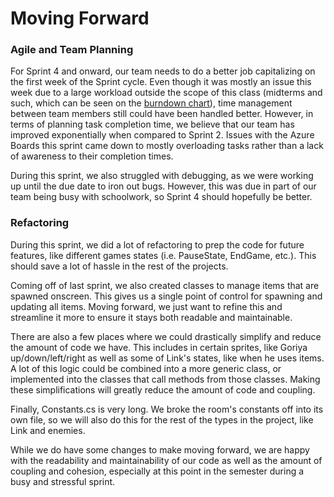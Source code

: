 # Moving Forward
### Agile and Team Planning

For Sprint 4 and onward, our team needs to do a better job capitalizing on the first week of the Sprint cycle. Even though it was mostly an issue this week due to a large workload outside the scope of this class (midterms and such, which can be seen on the [burndown chart](BurndownChart.PNG)), time management between team members still could have been handled better. However, in terms of planning task completion time, we believe that our team has improved exponentially when compared to Sprint 2. Issues with the Azure Boards this sprint came down to mostly overloading tasks rather than a lack of awareness to their completion times.

During this sprint, we also struggled with debugging, as we were working up until the due date to iron out bugs. However, this was due in part of our team being busy with schoolwork, so Sprint 4 should hopefully be better. 

### Refactoring
During this sprint, we did a lot of refactoring to prep the code for future features, like different games states (i.e. PauseState, EndGame, etc.). This should save a lot of hassle in the rest of the projects. 

Coming off of last sprint, we also created classes to manage items that are spawned onscreen. This gives us a single point of control for spawning and updating all items. Moving forward, we just want to refine this and streamline it more to ensure it stays both readable and maintainable.

There are also a few places where we could drastically simplify and reduce the amount of code we have. This includes in certain sprites, like Goriya up/down/left/right as well as some of Link's states, like when he uses items. A lot of this logic could be combined into a more generic class, or implemented into the classes that call methods from those classes. Making these simplifications will greatly reduce the amount of code and coupling.

Finally, Constants.cs is very long. We broke the room's constants off into its own file, so we will also do this for the rest of the types in the project, like Link and enemies.

While we do have some changes to make moving forward, we are happy with the readability and maintainability of our code as well as the amount of coupling and cohesion, especially at this point in the semester during a busy and stressful sprint.
